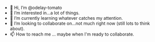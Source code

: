 - 👋 Hi, I’m @odelay-tomato
- 👀 I’m interested in...a lot of things.
- 🌱 I’m currently learning whatever catches my attention.
- 💞️ I’m looking to collaborate on...not much right now (still lots to think about).
- 📫 How to reach me ... maybe when I'm ready to collaborate.

<!---
odelay-tomato/odelay-tomato is a ✨ special ✨ repository because its `README.md` (this file) appears on your GitHub profile.
You can click the Preview link to take a look at your changes.
--->
